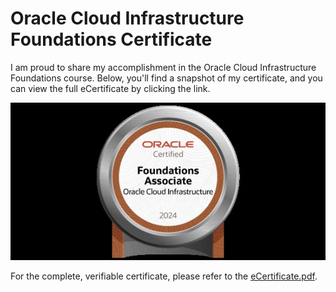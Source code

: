 # Oracle Cloud Infrastructure Foundations Certificate

I am proud to share my accomplishment in the Oracle Cloud Infrastructure Foundations course. Below, you'll find a snapshot of my certificate, and you can view the full eCertificate by clicking the link.

![OCI Certificate](OCI2024FNDCFA.jpg)

For the complete, verifiable certificate, please refer to the [eCertificate.pdf](eCertificate.pdf).

